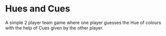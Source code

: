 # Hues and Cues
 A simple 2 player team game where one player guesses the Hue of colours with the help of Cues given by the other player.

